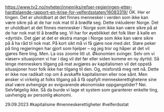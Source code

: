 https://www.tv2.no/nyheter/innenriks/refser-regjeringen-etter-hardtslaende-rapport-en-krise-for-velferdsstaten/16083319/
OK. Her er tingen. Det er uholdbart at det finnes mennesker i verden som ikke kan være sikre på at de har nok mat til å brødfø seg. Dette inkluderer Norge. Det er uholdbart at det finnes mennesker i Norge som ikke kan være sikre på at de har nok mat til å brødfø seg.
Vi har for øyeblikket det folk liker å kalle en «dyrtid». Det gjør at det er ekstra mange i Norge som ikke kan være sikre på å ha råd til nok mat. På kort sikt må vi få gjøre noe med *det*. Støre peker på ting regjeringen har gjort som hjelper – og jeg tror og håper at det vil gjøres flere ting. Men.
La oss zoome litt ut. Økonomien svinger. Selv om vi «løser» situasjonen vi har i dag vil det før eller siden komme en ny dyrtid. Så lenge menneskers tilgang på mat avgjøres av kapitalismen vil det oppstå situasjoner hvor folk ikke har tilgang til den.
Og, misforstå meg rett nå. Dette er ikke noe radikalt rop om å avskaffe kapitalismen eller noe sånt. Men ønsker vi virkelig at folks tilgang på å få oppfylt menneskerettighetene sine skal være avhengige av evigvarende økonomiske oppgangstider?
Nei. Selvfølgelig ikke. Så da burde vi lage et system som garanterer enkelte ting, uavhengig av personlig økonomi.

29.09.2023
#kapitalisme #menneskerettigheter #velferdsstat 